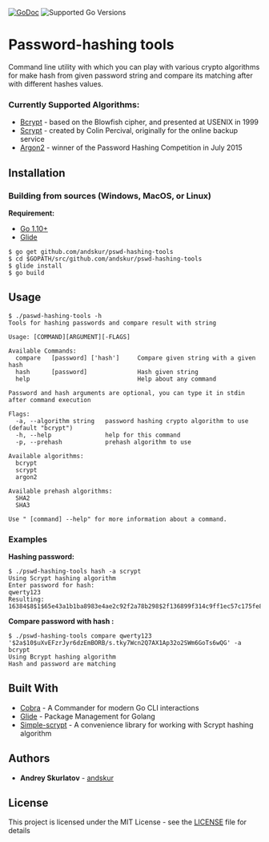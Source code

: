 [![GoDoc](https://godoc.org/github.com/andskur/pswd-hashing-tools?status.svg)](https://godoc.org/github.com/andskur/pswd-hashing-tools)
![Supported Go Versions](https://img.shields.io/badge/Go-1.10%2C%201.11-lightgrey.svg)
# Password-hashing tools

Command line utility with which you can play with various crypto algorithms for make hash from given password string and compare its matching after with different hashes values.

### Currently Supported Algorithms:
* [Bcrypt](https://wikipedia.org/wiki/Bcrypt) - based on the Blowfish cipher, and presented at USENIX in 1999
* [Scrypt](https://wikipedia.org/wiki/Scrypt) - created by Colin Percival, originally for the online backup service
* [Argon2](https://wikipedia.org/wiki/Argon2) - winner of the Password Hashing Competition in July 2015

## Installation
### Building from sources (Windows, MacOS, or Linux)

**Requirement:**
* [Go 1.10+](https://golang.org/doc/install)
* [Glide](https://github.com/Masterminds/glide#install)

```
$ go get github.com/andskur/pswd-hashing-tools
$ cd $GOPATH/src/github.com/andskur/pswd-hashing-tools
$ glide install
$ go build
```

## Usage
```
$ ./paswd-hashing-tools -h
Tools for hashing passwords and compare result with string

Usage: [COMMAND][ARGUMENT][-FLAGS]

Available Commands:
  compare   [password] ['hash']     Compare given string with a given hash
  hash      [password]              Hash given string
  help                              Help about any command

Password and hash arguments are optional, you can type it in stdin after command execution

Flags:
  -a, --algorithm string   password hashing crypto algorithm to use (default "bcrypt")
  -h, --help               help for this command
  -p, --prehash            prehash algorithm to use
  
Available algorithms:
  bcrypt
  scrypt
  argon2
  
Available prehash algorithms:
  SHA2
  SHA3

Use " [command] --help" for more information about a command.
```

### Examples
**Hashing password:**
```
$ ./pswd-hashing-tools hash -a scrypt
Using Scrypt hashing algorithm 
Enter password for hash:
qwerty123
Resulting: 16384$8$1$65e43a1b1ba8983e4ae2c92f2a78b298$2f136899f314c9ff1ec57c175fe824eea37c6499facab44dc8b680e52343a357
```
**Compare password with hash :**
```
$ ./pswd-hashing-tools compare qwerty123 '$2a$10$uXvEFzrJyr6dzEmBORB/s.tky7Wcn2Q7AX1Ap32o2SWm6GoTs6wQG' -a bcrypt
Using Bcrypt hashing algorithm 
Hash and password are matching
```

## Built With

* [Cobra](https://github.com/spf13/cobra) - A Commander for modern Go CLI interactions
* [Glide](https://github.com/Masterminds/glide) - Package Management for Golang
* [Simple-scrypt](https://github.com/elithrar/simple-scrypt) - A convenience library for working with Scrypt hashing algorithm

## Authors

* **Andrey Skurlatov** - [andskur](https://github.com/andskur)

## License

This project is licensed under the MIT License - see the [LICENSE](LICENSE) file for details